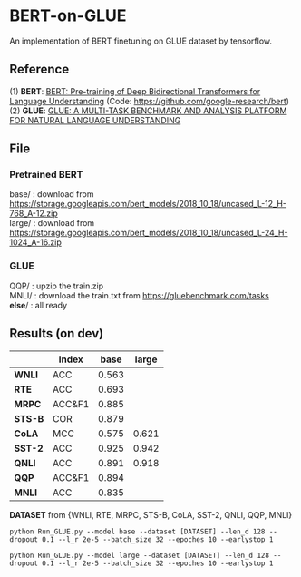 # BERT-on-GLUE
An implementation of BERT finetuning on GLUE dataset by tensorflow.

## Reference
(1) **BERT**: [BERT: Pre-training of Deep Bidirectional Transformers for Language Understanding](https://arxiv.org/pdf/1810.04805.pdf) (Code: https://github.com/google-research/bert)   
(2) **GLUE**: [GLUE: A MULTI-TASK BENCHMARK AND ANALYSIS PLATFORM FOR NATURAL LANGUAGE UNDERSTANDING](https://arxiv.org/pdf/1804.07461v2.pdf)

## File
### Pretrained BERT
base/  : download from https://storage.googleapis.com/bert_models/2018_10_18/uncased_L-12_H-768_A-12.zip  
large/ : download from https://storage.googleapis.com/bert_models/2018_10_18/uncased_L-24_H-1024_A-16.zip  
### GLUE
QQP/ : upzip the train.zip  
MNLI/ : download the train.txt from https://gluebenchmark.com/tasks  
**else**/ : all ready

## Results (on dev) 
|           | **Index** | **base** |**large**|
|     --    |   --   |    --   |    --    | 
| **WNLI**  |   ACC  | 0.563 | |
| **RTE**   |   ACC  | 0.693 | |
| **MRPC**  | ACC&F1 | 0.885 | |
| **STS-B** |   COR  | 0.879 | |
| **CoLA**  |   MCC  | 0.575 | 0.621 |
| **SST-2** |   ACC  | 0.925 | 0.942 |
| **QNLI**  |   ACC  | 0.891 | 0.918 |
| **QQP**   | ACC&F1 | 0.894 | |
| **MNLI**  |   ACC  | 0.835 | |


**DATASET** from {WNLI, RTE, MRPC, STS-B, CoLA, SST-2, QNLI, QQP, MNLI}
```
python Run_GLUE.py --model base --dataset [DATASET] --len_d 128 --dropout 0.1 --l_r 2e-5 --batch_size 32 --epoches 10 --earlystop 1
```
```
python Run_GLUE.py --model large --dataset [DATASET] --len_d 128 --dropout 0.1 --l_r 2e-5 --batch_size 32 --epoches 10 --earlystop 1
```
